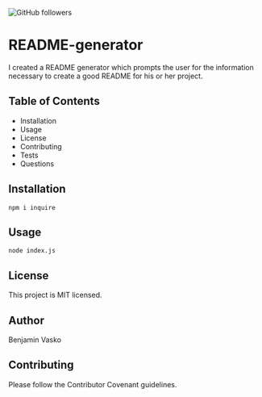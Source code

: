 ![GitHub followers](https://img.shields.io/github/followers/5?label=Follow&style=social)

# README-generator
I created a README generator which prompts the user for the information necessary to create a good README for his or her project.
        
## Table of Contents
        
- Installation
- Usage
- License
- Contributing
- Tests
- Questions

## Installation
`npm i inquire`

## Usage
`node index.js`

## License
This project is MIT licensed.

## Author
Benjamin Vasko
        
## Contributing
Please follow the Contributor Covenant guidelines.
